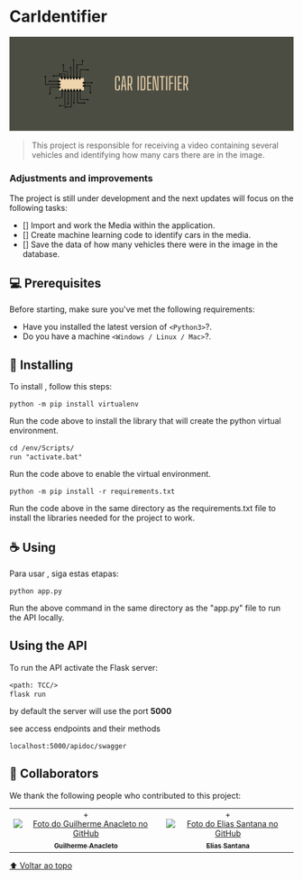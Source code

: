 # CarIdentifier

<!---Esses são exemplos. Veja https://shields.io para outras pessoas ou para personalizar este conjunto de escudos. Você pode querer incluir dependências, status do projeto e informações de licença aqui--->

<img src="./README/Capa.png">

> This project is responsible for receiving a video containing several vehicles and identifying how many cars there are in the image.

### Adjustments and improvements

The project is still under development and the next updates will focus on the following tasks:

- [] Import and work the Media within the application.
- [] Create machine learning code to identify cars in the media.
- [] Save the data of how many vehicles there were in the image in the database.

## 💻 Prerequisites

Before starting, make sure you've met the following requirements:

<!---Estes são apenas requisitos de exemplo. Adicionar, duplicar ou remover conforme necessário--->

- Have you installed the latest version of `<Python3>`?.
- Do you have a machine `<Windows / Linux / Mac>`?.

## 🚀 Installing <CarIdentifier>

To install <CarIdentifier>, follow this steps:

```
python -m pip install virtualenv
```

Run the code above to install the library that will create the python virtual environment.

```
cd /env/Scripts/
run "activate.bat"
```

Run the code above to enable the virtual environment.

```
python -m pip install -r requirements.txt
```

Run the code above in the same directory as the requirements.txt file to install the libraries needed for the project to work.

## ☕ Using <CarIdentifier>

Para usar <CarIdentifier>, siga estas etapas:

```
python app.py
```

Run the above command in the same directory as the "app.py" file to run the API locally.

## Using the API

To run the API activate the Flask server:

```
<path: TCC/> 
flask run
```
by default the server will use the port **5000**

see access endpoints and their methods

```
localhost:5000/apidoc/swagger
```

## 🤝 Collaborators

We thank the following people who contributed to this project:

<table>
  <tr>
    <td align="center">+
      <a href="#">
        <img src="https://avatars.githubusercontent.com/u/30503293" width="100px;" alt="Foto do Guilherme Anacleto no GitHub"/><br>
        <sub>
          <b>Guilherme Anacleto</b>
        </sub>
      </a>
    </td>
    <td align="center">+
      <a href="#">
        <img src="https://avatars.githubusercontent.com/u/38147044" width="100px;" alt="Foto do Elias Santana no GitHub"/><br>
        <sub>
          <b>Elias Santana</b>
        </sub>
      </a>
    </td>
  </tr>
</table>

[⬆ Voltar ao topo](#CarIdentifier)<br>
